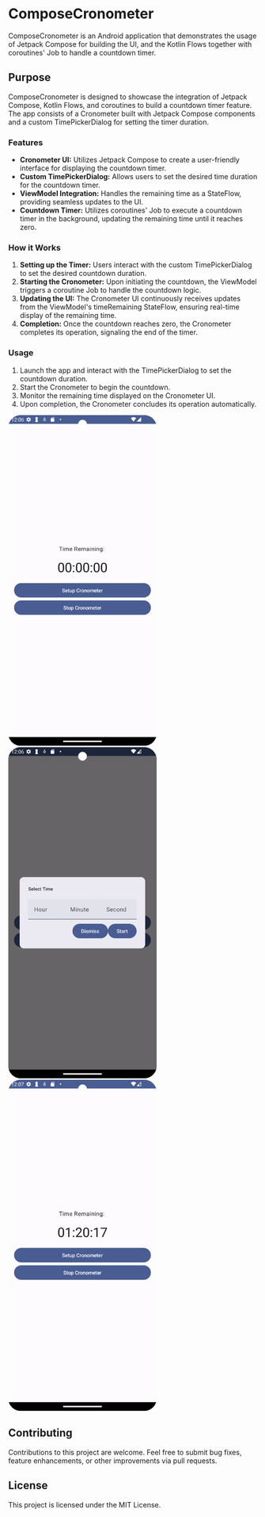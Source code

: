# ComposeCronometer

ComposeCronometer is an Android application that demonstrates the usage of Jetpack Compose for building the UI, and the Kotlin Flows together with coroutines' Job to handle a countdown timer.

## Purpose

ComposeCronometer is designed to showcase the integration of Jetpack Compose, Kotlin Flows, and coroutines to build a countdown timer feature. The app consists of a Cronometer built with Jetpack Compose components and a custom TimePickerDialog for setting the timer duration.

### Features

- **Cronometer UI:** Utilizes Jetpack Compose to create a user-friendly interface for displaying the countdown timer.
- **Custom TimePickerDialog:** Allows users to set the desired time duration for the countdown timer.
- **ViewModel Integration:** Handles the remaining time as a StateFlow, providing seamless updates to the UI.
- **Countdown Timer:** Utilizes coroutines' Job to execute a countdown timer in the background, updating the remaining time until it reaches zero.

### How it Works

1. **Setting up the Timer:** Users interact with the custom TimePickerDialog to set the desired countdown duration.
2. **Starting the Cronometer:** Upon initiating the countdown, the ViewModel triggers a coroutine Job to handle the countdown logic.
3. **Updating the UI:** The Cronometer UI continuously receives updates from the ViewModel's timeRemaining StateFlow, ensuring real-time display of the remaining time.
4. **Completion:** Once the countdown reaches zero, the Cronometer completes its operation, signaling the end of the timer.

### Usage

1. Launch the app and interact with the TimePickerDialog to set the countdown duration.
2. Start the Cronometer to begin the countdown.
3. Monitor the remaining time displayed on the Cronometer UI.
4. Upon completion, the Cronometer concludes its operation automatically.

<img src="/screen1.png" alt="Screen 1" width="300">
<img src="/screen2.png" alt="Screen 2" width="300">
<img src="/screen3.png" alt="Screen 3" width="300">


## Contributing

Contributions to this project are welcome. Feel free to submit bug fixes, feature enhancements, or other improvements via pull requests.

## License

This project is licensed under the MIT License.
